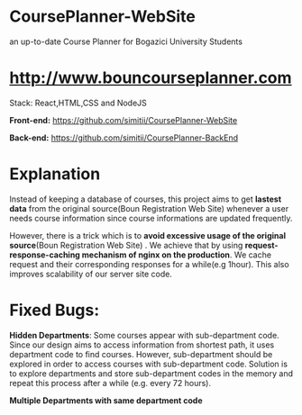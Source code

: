 # CoursePlanner-WebSite
an up-to-date Course Planner for Bogazici University Students

# http://www.bouncourseplanner.com

Stack: React,HTML,CSS and NodeJS

**Front-end:** https://github.com/simitii/CoursePlanner-WebSite

**Back-end:** https://github.com/simitii/CoursePlanner-BackEnd

# Explanation
Instead of keeping a database of courses, this project aims to get **lastest data** from the original source(Boun Registration Web Site) whenever a user needs course information since course informations are updated frequently.

However, there is a trick which is to **avoid excessive usage of the original source**(Boun Registration Web Site) . We achieve that by using **request-response-caching mechanism of nginx on the production**. We cache request and their corresponding responses for a while(e.g  1hour). This also improves scalability of our server site code.


# Fixed Bugs:
**Hidden Departments**: Some courses appear with sub-department code. Since our design aims to access information from shortest path, it uses department code to find courses. However, sub-department should be explored in order to access courses with sub-department code. Solution is to explore departments and store sub-department codes in the memory and repeat this process after a while (e.g. every 72 hours).

**Multiple Departments with same department code**
